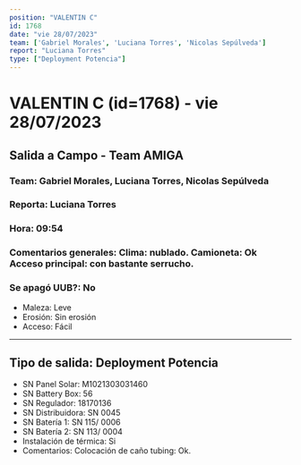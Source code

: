 ```yaml
---
position: "VALENTIN C"
id: 1768
date: "vie 28/07/2023"
team: ['Gabriel Morales', 'Luciana Torres', 'Nicolas Sepúlveda']
report: "Luciana Torres"
type: ["Deployment Potencia"]
---
```


# VALENTIN C (id=1768) - vie 28/07/2023
## Salida a Campo - Team AMIGA
### Team: Gabriel Morales, Luciana Torres, Nicolas Sepúlveda
### Reporta: Luciana Torres
### Hora: 09:54
### Comentarios generales: Clima: nublado. Camioneta: Ok    Acceso principal: con bastante serrucho. 
### Se apagó UUB?: No 
- Maleza: Leve
- Erosión: Sin erosión
- Acceso: Fácil
---------
## Tipo de salida: Deployment Potencia
   - SN Panel Solar: M1021303031460
   - SN Battery Box: 56
   - SN Regulador: 18170136
   - SN Distribuidora: SN 0045
   - SN Batería 1: SN 115/ 0006
   - SN Batería 2: SN 113/ 0004
   - Instalación de térmica: Si
   - Comentarios: Colocación de caño tubing: Ok. 
